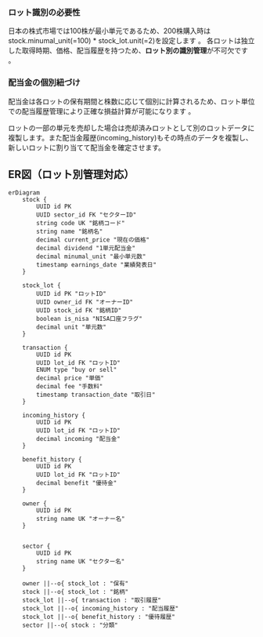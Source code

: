 ### **ロット識別の必要性**
日本の株式市場では100株が最小単元であるため、200株購入時はstock.minumal_unit(=100) * stock_lot.unit(=2)を設定します 。
各ロットは独立した取得時期、価格、配当履歴を持つため、**ロット別の識別管理**が不可欠です 。

### **配当金の個別紐づけ**
配当金は各ロットの保有期間と株数に応じて個別に計算されるため、ロット単位での配当履歴管理により正確な損益計算が可能になります 。

ロットの一部の単元を売却した場合は売却済みロットとして別のロットデータに複製します。また配当金履歴(incoming_history)もその時点のデータを複製し、新しいロットに割り当てて配当金を確定させます。

## ER図（ロット別管理対応）

```mermaid
erDiagram
    stock {
        UUID id PK
        UUID sector_id FK "セクターID"
        string code UK "銘柄コード"
        string name "銘柄名"
        decimal current_price "現在の価格"
        decimal dividend "1単元配当金"
        decimal minumal_unit "最小単元数"
        timestamp earnings_date "業績発表日"
    }
    
    stock_lot {
        UUID id PK "ロットID"
        UUID owner_id FK "オーナーID"
        UUID stock_id FK "銘柄ID" 
        boolean is_nisa "NISA口座フラグ"
        decimal unit "単元数"
    }
    
    transaction {
        UUID id PK
        UUID lot_id FK "ロットID"
        ENUM type "buy or sell"
        decimal price "単価"
        decimal fee "手数料"
        timestamp transaction_date "取引日"
    }

    incoming_history {
        UUID id PK
        UUID lot_id FK "ロットID"
        decimal incoming "配当金"
    }

    benefit_history {
        UUID id PK
        UUID lot_id FK "ロットID"
        decimal benefit "優待金"
    }

    owner {
        UUID id PK
        string name UK "オーナー名"
    }
    

    sector {
        UUID id PK
        string name UK "セクター名"
    }
    
    owner ||--o{ stock_lot : "保有"
    stock ||--o{ stock_lot : "銘柄"
    stock_lot ||--o{ transaction : "取引履歴"
    stock_lot ||--o{ incoming_history : "配当履歴"
    stock_lot ||--o{ benefit_history : "優待履歴"
    sector ||--o{ stock : "分類"
```
